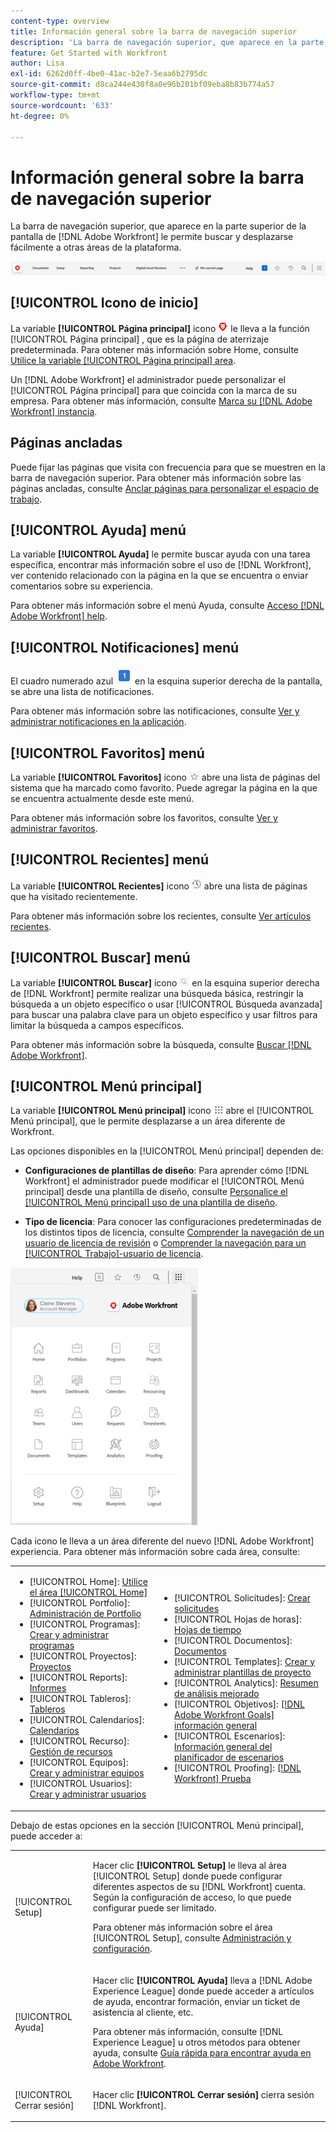 ```yaml
---
content-type: overview
title: Información general sobre la barra de navegación superior
description: 'La barra de navegación superior, que aparece en la parte superior de la pantalla en la nueva [!DNL Adobe Workfront] experiencia: permite buscar y navegar fácilmente a otras áreas de la plataforma.'
feature: Get Started with Workfront
author: Lisa
exl-id: 6262d0ff-4be0-41ac-b2e7-5eaa6b2795dc
source-git-commit: d8ca244e430f8a0e96b201bf09eba8b83b774a57
workflow-type: tm+mt
source-wordcount: '633'
ht-degree: 0%

---
```


# Información general sobre la barra de navegación superior

La barra de navegación superior, que aparece en la parte superior de la pantalla de [!DNL Adobe Workfront] le permite buscar y desplazarse fácilmente a otras áreas de la plataforma.

![Barra de navegación superior](assets/global-navigation-bar.png)

## [!UICONTROL Icono de inicio]

La variable **[!UICONTROL Página principal]** icono ![](assets/home-icon.png) le lleva a la función [!UICONTROL Página principal] , que es la página de aterrizaje predeterminada. Para obtener más información sobre Home, consulte [Utilice la variable [!UICONTROL Página principal] area](../../workfront-basics/using-home/using-the-home-area/use-the-home-area.md).

Un [!DNL Adobe Workfront] el administrador puede personalizar el [!UICONTROL Página principal] para que coincida con la marca de su empresa. Para obtener más información, consulte [Marca su [!DNL Adobe Workfront] instancia](../../administration-and-setup/customize-workfront/brand-workfront/brand-your-workfront-instance.md).

## Páginas ancladas

Puede fijar las páginas que visita con frecuencia para que se muestren en la barra de navegación superior. Para obtener más información sobre las páginas ancladas, consulte [Anclar páginas para personalizar el espacio de trabajo](../../workfront-basics/the-new-workfront-experience/pin-pages.md).

## [!UICONTROL Ayuda] menú

La variable **[!UICONTROL Ayuda]** le permite buscar ayuda con una tarea específica, encontrar más información sobre el uso de [!DNL Workfront], ver contenido relacionado con la página en la que se encuentra o enviar comentarios sobre su experiencia.

Para obtener más información sobre el menú Ayuda, consulte [Acceso [!DNL Adobe Workfront] help](../../workfront-basics/navigate-workfront/workfront-navigation/access-workfront-help.md).

## [!UICONTROL Notificaciones] menú

El cuadro numerado azul ![](assets/notifications-icon.png) en la esquina superior derecha de la pantalla, se abre una lista de notificaciones.

Para obtener más información sobre las notificaciones, consulte [Ver y administrar notificaciones en la aplicación](../../workfront-basics/using-notifications/view-and-manage-in-app-notifications.md).

## [!UICONTROL Favoritos] menú

La variable **[!UICONTROL Favoritos]** icono ![Favoritos](assets/favorites-icon-62x55.png) abre una lista de páginas del sistema que ha marcado como favorito. Puede agregar la página en la que se encuentra actualmente desde este menú.

Para obtener más información sobre los favoritos, consulte [Ver y administrar favoritos](../../workfront-basics/navigate-workfront/recent-and-favorites/view-and-manage-favorites.md).

## [!UICONTROL Recientes] menú

La variable **[!UICONTROL Recientes]** icono ![[!UICONTROL Recientes]](assets/recents-icon-40x43.png) abre una lista de páginas que ha visitado recientemente.

Para obtener más información sobre los recientes, consulte [Ver artículos recientes](../../workfront-basics/navigate-workfront/recent-and-favorites/view-recent-items.md).

## [!UICONTROL Buscar] menú

La variable **[!UICONTROL Buscar]** icono ![](assets/search-icon.png) en la esquina superior derecha de [!DNL Workfront] permite realizar una búsqueda básica, restringir la búsqueda a un objeto específico o usar [!UICONTROL Búsqueda avanzada] para buscar una palabra clave para un objeto específico y usar filtros para limitar la búsqueda a campos específicos.

Para obtener más información sobre la búsqueda, consulte [Buscar [!DNL Adobe Workfront]](../../workfront-basics/navigate-workfront/search/search-workfront.md).

## [!UICONTROL Menú principal]

La variable **[!UICONTROL Menú principal]** icono ![Menú principal](assets/main-menu-icon.png) abre el [!UICONTROL Menú principal], que le permite desplazarse a un área diferente de Workfront.

Las opciones disponibles en la [!UICONTROL Menú principal] dependen de:

* **Configuraciones de plantillas de diseño**: Para aprender cómo [!DNL Workfront] el administrador puede modificar el [!UICONTROL Menú principal] desde una plantilla de diseño, consulte [Personalice el [!UICONTROL Menú principal] uso de una plantilla de diseño](../../administration-and-setup/customize-workfront/use-layout-templates/customize-main-menu.md).

* **Tipo de licencia**: Para conocer las configuraciones predeterminadas de los distintos tipos de licencia, consulte [Comprender la navegación de un usuario de licencia de revisión](../../workfront-basics/navigate-workfront/workfront-navigation/reviewer-global-navigation-bar.md) o [Comprender la navegación para un [!UICONTROL Trabajo]-usuario de licencia](../../workfront-basics/navigate-workfront/workfront-navigation/worker-global-navigation-bar.md).

![Opciones del menú principal](assets/main-menu-options-350x481.png)

Cada icono le lleva a un área diferente del nuevo [!DNL Adobe Workfront] experiencia. Para obtener más información sobre cada área, consulte:

<!--
<p data-mc-conditions="QuicksilverOrClassic.Draft mode">(NOTE: Update screenshot and add icons for new products/features.)</p>
-->

<table style="table-layout:auto"> 
 <col> 
 <col> 
 <tbody> 
  <tr> 
   <td> 
    <ul> 
     <li>[!UICONTROL Home]: <a href="../../workfront-basics/using-home/using-the-home-area/use-the-home-area.md" class="MCXref xref">Utilice el área [!UICONTROL Home]</a></li> 
     <li>[!UICONTROL Portfolio]: <a href="../../manage-work/portfolios/portfolio-management-overview.md" class="MCXref xref">Administración de Portfolio</a></li> 
     <li>[!UICONTROL Programas]: <a href="../../manage-work/portfolios/create-and-manage-programs/create-and-manage-programs.md" class="MCXref xref">Crear y administrar programas </a></li> 
     <li>[!UICONTROL Proyectos]: <a href="../../manage-work/projects/projects-overview.md" class="MCXref xref">Proyectos</a></li> 
     <li>[!UICONTROL Reports]: <a href="../../reports-and-dashboards/reports/reports-overview.md" class="MCXref xref">Informes</a></li> 
     <li>[!UICONTROL Tableros]: <a href="../../reports-and-dashboards/dashboards/dashboards-overview.md" class="MCXref xref">Tableros</a></li> 
     <li>[!UICONTROL Calendarios]: <a href="../../reports-and-dashboards/reports/calendars/calendars.md" class="MCXref xref">Calendarios</a></li> 
     <li>[!UICONTROL Recurso]: <a href="../../resource-mgmt/resource-mgmt-overview/resource-management-overview.md" class="MCXref xref">Gestión de recursos </a></li> 
     <li>[!UICONTROL Equipos]: <a href="../../people-teams-and-groups/create-and-manage-teams/create-and-mange-teams.md" class="MCXref xref">Crear y administrar equipos</a></li> 
     <li>[!UICONTROL Usuarios]: <a href="../../administration-and-setup/add-users/create-and-manage-users/create-and-manage-users.md" class="MCXref xref">Crear y administrar usuarios</a></li> 
    </ul> </td> 
   <td> 
    <ul> 
     <li>[!UICONTROL Solicitudes]: <a href="../../manage-work/requests/create-requests/create-requests.md" class="MCXref xref">Crear solicitudes</a></li> 
     <li>[!UICONTROL Hojas de horas]: <a href="../../timesheets/timesheets-all.md" class="MCXref xref">Hojas de tiempo</a></li> 
     <li>[!UICONTROL Documentos]: <a href="../../documents/documents-overview.md" class="MCXref xref">Documentos</a></li> 
     <li>[!UICONTROL Templates]: <a href="../../manage-work/projects/create-and-manage-templates/create-manage-templates.md" class="MCXref xref">Crear y administrar plantillas de proyecto</a></li> 
     <li>[!UICONTROL Analytics]: <a href="../../enhanced-analytics/enhanced-analytics-overview.md" class="MCXref xref">Resumen de análisis mejorado</a></li> 
     <li>[!UICONTROL Objetivos]: <a href="../../workfront-goals/goal-management/wf-goals-overview.md" class="MCXref xref">[!DNL Adobe Workfront Goals] información general</a></li> 
     <li>[!UICONTROL Escenarios]: <a href="../../scenario-planner/scenario-planner-overview.md" class="MCXref xref">Información general del planificador de escenarios</a></li> 
     <li>[!UICONTROL Proofing]: <a href="../../workfront-proof/workfront-proof.md" class="MCXref xref">[!DNL Workfront] Prueba</a></li> 
    </ul> </td> 
  </tr> 
 </tbody> 
</table>

Debajo de estas opciones en la sección [!UICONTROL Menú principal], puede acceder a:

<table style="table-layout:auto"> 
 <col> 
 <col> 
 <tbody> 
  <tr> 
   <td> <p class="bold">[!UICONTROL Setup]</p> </td> 
   <td> <p>Hacer clic <b>[!UICONTROL Setup]</b> le lleva al área [!UICONTROL Setup] donde puede configurar diferentes aspectos de su [!DNL Workfront] cuenta. Según la configuración de acceso, lo que puede configurar puede ser limitado.</p> <p>Para obtener más información sobre el área [!UICONTROL Setup], consulte <a href="../../administration-and-setup/administration-and-setup.md" class="MCXref xref">Administración y configuración</a>.</p> </td> 
  </tr> 
  <tr> 
   <td> <p class="bold">[!UICONTROL Ayuda]</p> </td> 
   <td> <p>Hacer clic <b>[!UICONTROL Ayuda]</b> lleva a [!DNL Adobe Experience League] donde puede acceder a artículos de ayuda, encontrar formación, enviar un ticket de asistencia al cliente, etc.</p> <p>Para obtener más información, consulte [!DNL Experience League] u otros métodos para obtener ayuda, consulte <a href="../../workfront-basics/tips-tricks-and-troubleshooting/guide-for-help-in-workfront.md" class="MCXref xref">Guía rápida para encontrar ayuda en Adobe Workfront</a>.</p> </td> 
  </tr>

<tr> 
   <td> <p class="bold">[!UICONTROL Cerrar sesión]</p> </td> 
   <td>Hacer clic <b>[!UICONTROL Cerrar sesión]</b> cierra sesión [!DNL Workfront].</td> 
  </tr> 
 </tbody> 
</table>
